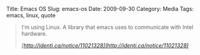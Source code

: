 Title: Emacs OS
Slug: emacs-os
Date: 2009-09-30
Category: Media
Tags: emacs, linux, quote

> I'm using Linux. A library that emacs uses to communicate with Intel hardware.
>
> <cite>[http://identi.ca/notice/11021328](http://identi.ca/notice/11021328)</cite>
